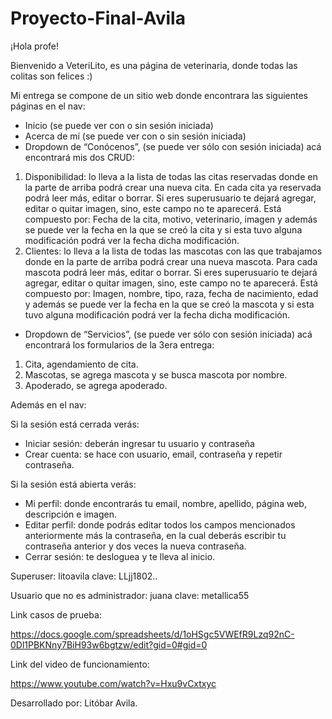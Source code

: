 # Proyecto-Final-Avila

¡Hola profe!

Bienvenido a VeteriLito, es una página de veterinaria, donde todas las colitas son felices :)

Mi entrega se compone de un sitio web donde encontrara las siguientes páginas en el nav:
- Inicio (se puede ver con o sin sesión iniciada)
- Acerca de mí (se puede ver con o sin sesión iniciada)
- Dropdown de “Conócenos”,  (se puede ver sólo con sesión iniciada) acá encontrará mis dos CRUD:
1) Disponibilidad: lo lleva a la lista de todas las citas reservadas donde en la parte de arriba podrá crear una nueva cita. En cada cita ya reservada podrá leer más, editar o borrar. Si eres superusuario te dejará agregar, editar o quitar imagen, sino, este campo no te aparecerá. Está compuesto por: Fecha de la cita, motivo, veterinario, imagen y además se puede ver la fecha en la que se creó la cita y si esta tuvo alguna modificación podrá ver la fecha dicha modificación.
2) Clientes: lo lleva a la lista de todas las mascotas con las que trabajamos donde en la parte de arriba podrá crear una nueva mascota. Para cada mascota podrá leer más, editar o borrar. Si eres superusuario te dejará agregar, editar o quitar imagen, sino, este campo no te aparecerá. Está compuesto por: Imagen, nombre, tipo, raza, fecha de nacimiento, edad y además se puede ver la fecha en la que se creó la mascota y si esta tuvo alguna modificación podrá ver la fecha dicha modificación.
- Dropdown de “Servicios”,  (se puede ver sólo con sesión iniciada) acá encontrará los formularios de la 3era entrega:
1) Cita, agendamiento de cita.
2) Mascotas, se agrega mascota y se busca mascota por nombre.
3) Apoderado, se agrega apoderado.

Además en el nav:

Si la sesión está cerrada verás:
- Iniciar sesión: deberán ingresar tu usuario y contraseña
- Crear cuenta: se hace con usuario, email, contraseña y repetir contraseña.

Si la sesión está abierta verás:
- Mi perfil: donde encontrarás tu email, nombre, apellido, página web, descripción e imagen.
- Editar perfil: donde podrás editar todos los campos mencionados anteriormente más la contraseña, en la cual deberás escribir tu contraseña anterior y dos veces la nueva contraseña.
- Cerrar sesión: te desloguea y te lleva al inicio.


Superuser: litoavila 
clave: LLjj1802..

Usuario que no es administrador: juana
clave: metallica55

Link casos de prueba: 

https://docs.google.com/spreadsheets/d/1oHSgc5VWEfR9Lzq92nC-0Dl1PBKNny7BiH93w6bgtzw/edit?gid=0#gid=0

Link del video de funcionamiento:

https://www.youtube.com/watch?v=Hxu9vCxtxyc

Desarrollado por: Litóbar Avila.
